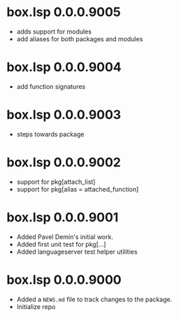 # box.lsp 0.0.0.9005

* adds support for modules
* add aliases for both packages and modules

# box.lsp 0.0.0.9004

* add function signatures

# box.lsp 0.0.0.9003

* steps towards package

# box.lsp 0.0.0.9002

* support for pkg[attach_list]
* support for pkg[alias = attached_function]

# box.lsp 0.0.0.9001

* Added Pavel Demin's initial work.
* Added first unit test for pkg[...]
* Added languageserver test helper utilities

# box.lsp 0.0.0.9000

* Added a `NEWS.md` file to track changes to the package.
* Initialize repo
